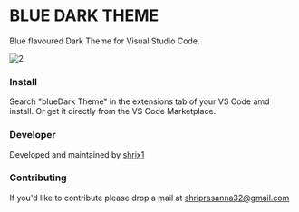 <h1>BLUE DARK THEME</h1>

Blue flavoured Dark Theme for Visual Studio Code.

![2](https://user-images.githubusercontent.com/92677078/162636487-5350f8ad-756c-4450-8146-ac14e40266cc.jpg)



<h3>Install</h3>
Search "blueDark Theme" in the extensions tab of your VS Code amd install.
Or get it directly from the VS Code Marketplace.

<h3>Developer</h3>
Developed and maintained by <a href="https://github.com/shrix1" target="blank" >shrix1</a>

<h3>Contributing</h3>
If you'd like to contribute please drop a mail at <a href="mailto:shriprasanna32@gmail.com" target="blank">shriprasanna32@gmail.com</a>
